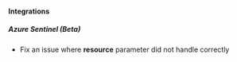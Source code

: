 
#### Integrations
##### Azure Sentinel (Beta)
- Fix an issue where **resource** parameter did not handle correctly
